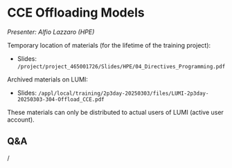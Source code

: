 # CCE Offloading Models

*Presenter: Alfio Lazzaro (HPE)*

<!--
Course materials will be provided during and after the course.
-->

Temporary location of materials (for the lifetime of the training project):

-   Slides: `/project/project_465001726/Slides/HPE/04_Directives_Programming.pdf`

Archived materials on LUMI:

-   Slides: `/appl/local/training/2p3day-20250303/files/LUMI-2p3day-20250303-304-Offload_CCE.pdf`

<!--
-   Recording: `/appl/local/training/2p3day-20250303/recordings/304-Offload_CCE.mp4`
-->

These materials can only be distributed to actual users of LUMI (active user account).


## Q&A

/
